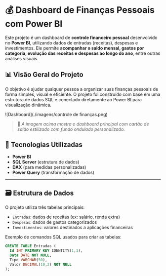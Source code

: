 # 💰 Dashboard de Finanças Pessoais com Power BI

Este projeto é um dashboard de **controle financeiro pessoal** desenvolvido no **Power BI**, utilizando dados de entradas (receitas), despesas e investimentos. Ele permite **acompanhar o saldo mensal, gastos por categoria, evolução das receitas e despesas ao longo do ano**, entre outras análises visuais.

## 📊 Visão Geral do Projeto

O objetivo é ajudar qualquer pessoa a organizar suas finanças pessoais de forma simples, visual e eficiente. O projeto foi construído com base em uma estrutura de dados SQL e conectado diretamente ao Power BI para visualização dinâmica.

![Dashboard](./imagens/controle de finanças.png)

> 📍 *A imagem acima mostra o dashboard principal com cartão de saldo estilizado com fundo ondulado personalizado.*

## 🔧 Tecnologias Utilizadas

- **Power BI**
- **SQL Server** (estrutura de dados)
- **DAX** (para medidas personalizadas)
- **Power Query** (transformação de dados)

---

## 🗃️ Estrutura de Dados

O projeto utiliza três tabelas principais:

- `Entradas`: dados de receitas (ex: salário, renda extra)
- `Despesas`: dados de gastos categorizados
- `Investimentos`: valores destinados a aplicações financeiras

Exemplo de comandos SQL usados para criar as tabelas:

```sql
CREATE TABLE Entradas (
  Id INT PRIMARY KEY IDENTITY(1,1),
  Data DATE NOT NULL,
  Tipo VARCHAR(50),
  Valor DECIMAL(10,2) NOT NULL
);

